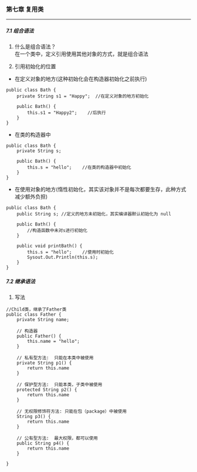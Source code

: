 ### 第七章   复用类 ###
--------------------------


##### 7.1 组合语法  

1. 什么是组合语法？  
在一个类中，定义引用使用其他对象的方式，就是组合语法


2. 引用初始化的位置  

* 在定义对象的地方(这种初始化会在构造器初始化之前执行)  
```
public class Bath {
    private String s1 = "Happy";  //在定义对象的地方初始化

    public Bath() {
        this.s1 = "Happy2";    //后执行 
    }
}
```

* 在类的构造器中  
```
public class Bath {
    private String s;

    public Bath() {
        this.s = "hello";    //在类的构造器中初始化
    }
}
```

* 在使用对象的地方(惰性初始化，其实该对象并不是每次都要生存，此种方式减少额外负担)  
```
public class Bath {
    public String s; //定义的地方未初始化，其实编译器默认初始化为 null

    public Bath() {
        //构造函数中未对s进行初始化  
    }

    public void printBath() {
        this.s = "hello";    //使用时初始化
        Sysout.Out.Println(this.s);
    }
}
```


##### 7.2 继承语法

1. 写法  
```
//Child类，继承了Father类
public class Father {
    private String name;

    // 构造器 
    public Father() {
        this.name = "hello";
    }
    
    // 私有型方法:  只能在本类中被使用
    private String p1() {
        return this.name
    }  

    // 保护型方法:  只能本类，子类中被使用
    protected String p2() {
        return this.name
    }  

    // 无权限修饰符方法: 只能在包（package）中被使用
    String p3() {
        return this.name
    }  

    // 公有型方法:  最大权限，都可以使用
    public String p4() {
        return this.name
    }  

}
```
